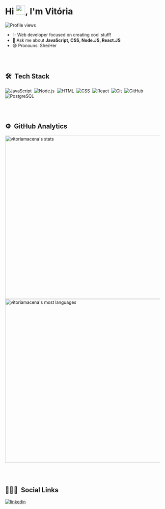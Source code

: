 <h1 align="left">Hi <img src="https://raw.githubusercontent.com/kaueMarques/kaueMarques/master/hi.gif" width="30px">, I'm Vitória</h1>
<p align="left"> <img src="https://komarev.com/ghpvc/?username=vitoriamacena&color=yellow" alt="Profile views" /> </p>

- ✨ Web developer focused on creating cool stuff!
- 💬 Ask me about **JavaScript, CSS, Node.JS, React.JS**
- 😄 Pronouns: She/Her

<br><br>

## 🛠 &nbsp;Tech Stack

![JavaScript](https://img.shields.io/badge/-JavaScript-05122A?style=flat&logo=javascript)&nbsp;
![Node.js](https://img.shields.io/badge/-Node.js-05122A?style=flat&logo=node.js)&nbsp;
![HTML](https://img.shields.io/badge/-HTML-05122A?style=flat&logo=HTML5)&nbsp;
![CSS](https://img.shields.io/badge/-CSS-05122A?style=flat&logo=CSS3&logoColor=1572B6)&nbsp;
![React](https://img.shields.io/badge/-React-05122A?style=flat&logo=react)&nbsp;
![Git](https://img.shields.io/badge/-Git-05122A?style=flat&logo=git)&nbsp;
![GitHub](https://img.shields.io/badge/-GitHub-05122A?style=flat&logo=github)&nbsp;
![PostgreSQL](https://img.shields.io/badge/-PostgreSQL-05122A?style=flat&logo=postgresql)&nbsp;

<br><br>

## ⚙️ &nbsp;GitHub Analytics

<p align="left">
<img width="530em" src="https://github-readme-stats.vercel.app/api?username=vitoriamacena&show_icons=true&theme=vision-friendly-dark" alt="vitoriamacena's stats"/>
<img width="530em" src="https://github-readme-stats.vercel.app/api/top-langs/?username=vitoriamacena&layout=compact&theme=vision-friendly-dark" alt="vitoriamacena's most languages"/>
</p>

<br><br>

## 👨🏽‍🦲 &nbsp;Social Links

<a href="https://linkedin.com/in/vimmac" target="_blank">
  <img align="center" src="https://img.shields.io/badge/-vitoriamacena-05122A?style=flat&logo=linkedin" alt="linkedin"/>
</a>


